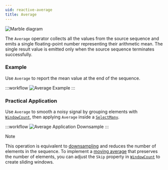 ```yaml
---
uid: reactive-average
title: Average
---
```


![Marble diagram](~/images/reactive-average.svg)

The `Average` operator collects all the values from the source sequence and emits a single floating-point number representing their arithmetic mean. The single result value is emitted only when the source sequence terminates successfully.

### Example

Use `Average` to report the mean value at the end of the sequence.

:::workflow
![Average Example](../workflows/reactive-average-example.bonsai)
:::

### Practical Application

Use `Average` to smooth a noisy signal by grouping elements with [`WindowCount`](xref:Bonsai.Reactive.WindowCount), then applying `Average` inside a [`SelectMany`](xref:Bonsai.Reactive.SelectMany).

:::workflow
![Average Application Downsample](../workflows/reactive-average-application-downsample.bonsai)
:::

> [!NOTE]
> This operation is equivalent to [downsampling](https://en.wikipedia.org/wiki/Downsampling_(signal_processing)) and reduces the number of elements in the sequence. To implement a [moving average](https://en.wikipedia.org/wiki/Moving_average) that preserves the number of elements, you can adjust the `Skip` property in [`WindowCount`](xref:Bonsai.Reactive.WindowCount) to create sliding windows.